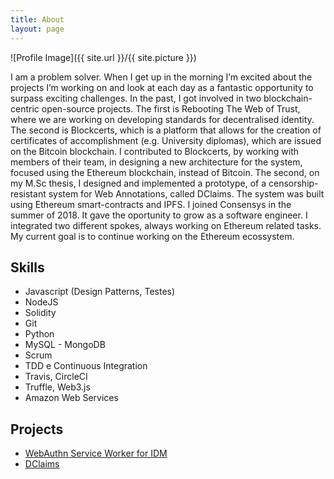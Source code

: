 ```yaml
---
title: About
layout: page
---
```

![Profile Image]({{ site.url }}/{{ site.picture }})

<p>I am a problem solver. When I get up in the morning I’m excited about the projects I’m working on and look at each day as a fantastic opportunity to surpass exciting challenges. In the past, I got involved in two blockchain-centric open-source projects. The first is Rebooting The Web of Trust, where we are working on developing standards for decentralised identity. The second is Blockcerts, which is a platform that allows for the creation of certificates of accomplishment (e.g. University diplomas), which are issued on the Bitcoin blockchain. I contributed to Blockcerts, by working with members of their team, in designing a new architecture for the system, focused using the Ethereum blockchain, instead of Bitcoin.
The second, on my M.Sc thesis, I designed and implemented a prototype, of a censorship-resistant system for Web Annotations, called DClaims. The system was built using Ethereum smart-contracts and IPFS.
I joined Consensys in the summer of 2018. It gave the oportunity to grow as a software engineer. I integrated two different spokes, always working on Ethereum related tasks. My current goal is to continue working on the Ethereum ecossystem.
</p>

<h2>Skills</h2>

<ul class="skill-list">
	<li>Javascript (Design Patterns, Testes)</li>
	<li>NodeJS</li>
	<li>Solidity</li>
	<li>Git</li>
	<li>Python</li>
	<li>MySQL - MongoDB</li>
	<li>Scrum</li>
	<li>TDD e Continuous Integration</li>
	<li>Travis, CircleCI</li>
	<li>Truffle, Web3.js</li>
	<li>Amazon Web Services</li>
</ul>

<h2>Projects</h2>

<ul>
	<li><a href="https://github.com/joaosantos15/webauthn-service-worker">WebAuthn Service Worker for IDM</a></li>
	<li><a href="https://github.com/inesc-id/dclaims-pm">DClaims</a></li>
</ul>
